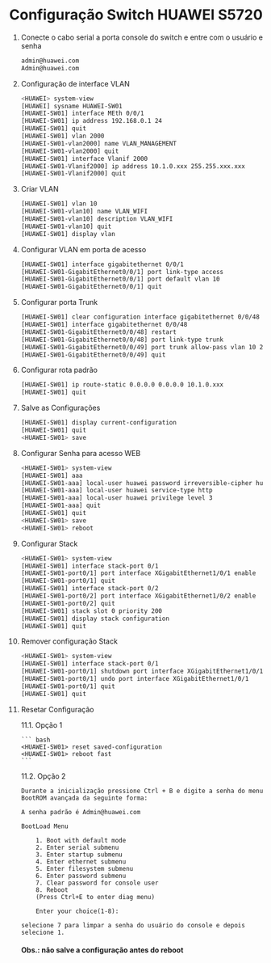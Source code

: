 # Configuração Switch HUAWEI S5720

1. Conecte o cabo serial a porta console do switch e entre com o usuário e senha

    ```bash
    admin@huawei.com
    Admin@huawei.com
    ```

2. Configuração de interface VLAN

    ``` bash
    <HUAWEI> system-view
    [HUAWEI] sysname HUAWEI-SW01
    [HUAWEI-SW01] interface MEth 0/0/1
    [HUAWEI-SW01] ip address 192.168.0.1 24
    [HUAWEI-SW01] quit
    [HUAWEI-SW01] vlan 2000
    [HUAWEI-SW01-vlan2000] name VLAN_MANAGEMENT
    [HUAWEI-SW01-vlan2000] quit
    [HUAWEI-SW01] interface Vlanif 2000
    [HUAWEI-SW01-Vlanif2000] ip address 10.1.0.xxx 255.255.xxx.xxx
    [HUAWEI-SW01-Vlanif2000] quit
    ```

3. Criar VLAN

    ``` bash
    [HUAWEI-SW01] vlan 10
    [HUAWEI-SW01-vlan10] name VLAN_WIFI
    [HUAWEI-SW01-vlan10] description VLAN_WIFI
    [HUAWEI-SW01-vlan10] quit
    [HUAWEI-SW01] display vlan
    ```

4. Configurar VLAN em porta de acesso

    ``` bash
    [HUAWEI-SW01] interface gigabitethernet 0/0/1
    [HUAWEI-SW01-GigabitEthernet0/0/1] port link-type access
    [HUAWEI-SW01-GigabitEthernet0/0/1] port default vlan 10
    [HUAWEI-SW01-GigabitEthernet0/0/1] quit
    ```

5. Configurar porta Trunk

    ``` bash
    [HUAWEI-SW01] clear configuration interface gigabitethernet 0/0/48
    [HUAWEI-SW01] interface gigabitethernet 0/0/48
    [HUAWEI-SW01-GigabitEthernet0/0/48] restart    
    [HUAWEI-SW01-GigabitEthernet0/0/48] port link-type trunk
    [HUAWEI-SW01-GigabitEthernet0/0/49] port trunk allow-pass vlan 10 2000 (Para todas as VLANs "port trunk allow-pass vlan all")
    [HUAWEI-SW01-GigabitEthernet0/0/49] quit
    ```

6. Configurar rota padrão
   
    ``` bash
    [HUAWEI-SW01] ip route-static 0.0.0.0 0.0.0.0 10.1.0.xxx
    [HUAWEI-SW01] quit
    ```

7. Salve as Configurações
   
    ``` bash
    [HUAWEI-SW01] display current-configuration
    [HUAWEI-SW01] quit
    <HUAWEI-SW01> save
    ```


8. Configurar Senha para acesso WEB
   
    ``` bash
    <HUAWEI-SW01> system-view
    [HUAWEI-SW01] aaa
    [HUAWEI-SW01-aaa] local-user huawei password irreversible-cipher huawei@123
    [HUAWEI-SW01-aaa] local-user huawei service-type http
    [HUAWEI-SW01-aaa] local-user huawei privilege level 3
    [HUAWEI-SW01-aaa] quit
    [HUAWEI-SW01] quit
    <HUAWEI-SW01> save
    <HUAWEI-SW01> reboot
    ```

9. Configurar Stack
   
    ``` bash
    <HUAWEI-SW01> system-view
    [HUAWEI-SW01] interface stack-port 0/1
    [HUAWEI-SW01-port0/1] port interface XGigabitEthernet1/0/1 enable
    [HUAWEI-SW01-port0/1] quit
    [HUAWEI-SW01] interface stack-port 0/2
    [HUAWEI-SW01-port0/2] port interface XGigabitEthernet1/0/2 enable
    [HUAWEI-SW01-port0/2] quit
    [HUAWEI-SW01] stack slot 0 priority 200
    [HUAWEI-SW01] display stack configuration
    [HUAWEI-SW01] quit
    ```

10. Remover configuração Stack
   
    ``` bash
    <HUAWEI-SW01> system-view
    [HUAWEI-SW01] interface stack-port 0/1
    [HUAWEI-SW01-port0/1] shutdown port interface XGigabitEthernet1/0/1
    [HUAWEI-SW01-port0/1] undo port interface XGigabitEthernet1/0/1
    [HUAWEI-SW01-port0/1] quit
    [HUAWEI-SW01] quit
    ```

11. Resetar Configuração

    11.1. Opção 1

        ``` bash
        <HUAWEI-SW01> reset saved-configuration
        <HUAWEI-SW01> reboot fast
        ```
    11.2. Opção 2

        Durante a inicialização pressione Ctrl + B e digite a senha do menu BootROM avançada da seguinte forma:

        A senha padrão é Admin@huawei.com

        BootLoad Menu

            1. Boot with default mode
            2. Enter serial submenu
            3. Enter startup submenu
            4. Enter ethernet submenu
            5. Enter filesystem submenu
            6. Enter password submenu
            7. Clear password for console user
            8. Reboot
            (Press Ctrl+E to enter diag menu)

            Enter your choice(1-8): 

        selecione 7 para limpar a senha do usuário do console e depois selecione 1.
        
    #### Obs.: não salve a configuração antes do reboot